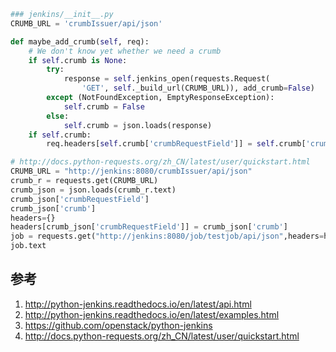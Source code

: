 

```py
### jenkins/__init__.py
CRUMB_URL = 'crumbIssuer/api/json'

def maybe_add_crumb(self, req):
    # We don't know yet whether we need a crumb
    if self.crumb is None:
        try:
            response = self.jenkins_open(requests.Request(
                'GET', self._build_url(CRUMB_URL)), add_crumb=False)
        except (NotFoundException, EmptyResponseException):
            self.crumb = False
        else:
            self.crumb = json.loads(response)
    if self.crumb:
        req.headers[self.crumb['crumbRequestField']] = self.crumb['crumb']

# http://docs.python-requests.org/zh_CN/latest/user/quickstart.html
CRUMB_URL = "http://jenkins:8080/crumbIssuer/api/json"
crumb_r = requests.get(CRUMB_URL)
crumb_json = json.loads(crumb_r.text)
crumb_json['crumbRequestField']
crumb_json['crumb']
headers={}
headers[crumb_json['crumbRequestField']] = crumb_json['crumb']
job = requests.get("http://jenkins:8080/job/testjob/api/json",headers=headers)
job.text
```

## 参考

1.  http://python-jenkins.readthedocs.io/en/latest/api.html
2.  http://python-jenkins.readthedocs.io/en/latest/examples.html
3.  https://github.com/openstack/python-jenkins
4.  http://docs.python-requests.org/zh_CN/latest/user/quickstart.html